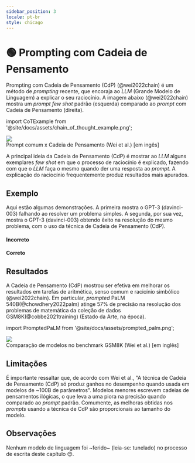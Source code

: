 ```yaml
---
sidebar_position: 3
locale: pt-br
style: chicago
---
```


# 🟢 Prompting com Cadeia de Pensamento

Prompting com Cadeia de Pensamento (CdP) (@wei2022chain) é um método de *prompting* recente, que encoraja ao *LLM* (Grande Modelo de Linguagem) a explicar o seu raciocínio. A imagem abaixo (@wei2022chain) mostra um *prompt few shot* padrão (esquerda) comparado ao *prompt* com Cadeia de Pensamento (direita).


import CoTExample from '@site/docs/assets/chain_of_thought_example.png';

<div style={{textAlign: 'center'}}>
  <img src={CoTExample} style={{width: "750px"}} />
</div>

<div style={{textAlign: 'center'}}>
Prompt comum x Cadeia de Pensamento (Wei et al.) [em ingês]
</div>

A principal ideia da Cadeia de Pensamento (CdP) é mostrar ao *LLM* alguns exemplares *few shot* em que o processo de raciocínio é explicado, fazendo com que o *LLM* faça o mesmo quando der uma resposta ao *prompt*. A explicação do raciocínio frequentemente produz resultados mais apurados.

## Exemplo

Aqui estão algumas demonstrações. A primeira mostra o GPT-3 (davinci-003) falhando ao resolver um problema simples. A segunda, por sua vez, mostra o GPT-3 (davinci-003) obtendo êxito na resolução do mesmo problema, com o uso da técnica de Cadeia de Pensamento (CdP).
#### Incorreto

<div trydyno-embed="" openai-model="text-davinci-003" initial-prompt="Considerando as opções abaixo, qual é a forma mais rápida de chegar ao trabalho?\nOpção 1: pegue um ônibus de 1000 minutos, depois um trem de meia hora e, finalmente, um passeio de bicicleta de 10 minutos.\nOpção 2: pegue um ônibus de 800 minutos, depois uma hora de trem e, finalmente, um passeio de bicicleta de 30 minutos." initial-response="Opção 1." max-tokens="256" box-rows="7" model-temp="0" top-p="0"></div>

#### Correto

<div trydyno-embed="" openai-model="text-davinci-003" initial-prompt="Considerando as opções abaixo, qual é a forma mais rápida de chegar ao trabalho?\nOpção 1: pegue um ônibus de 10 minutos, depois um ônibus de 40 minutos e, finalmente, um trem de 10 minutos.\nOpção 2: pegue um trem de 90 minutos, depois um passeio de bicicleta de 45 minutos e, finalmente, um ônibus de 10 minutos.\nA opção 1 levará 10+40+10=60 minutos. A opção 2 levará 90+45+10=145 minutos.\nComo a opção 1 leva 60 minutos e a opção 2 leva 145 minutos, a opção 1 é mais rápida.\n\nConsiderando as opções abaixo, qual é a forma mais rápida de chegar ao trabalho?\nOpção 1: pegue um ônibus de 1000 minutos, depois um trem de meia hora e, finalmente, um passeio de bicicleta de 10 minutos.\nOpção 2: pegue um ônibus de 800 minutos, depois uma hora de trem e, finalmente, um passeio de bicicleta de 30 minutos." initial-response="A opção 1 levará 1000+30+10 = 1040 minutos.
A opção 2 levará 800+60+30 = 890 minutos.
Como a Opção 2 leva 890 minutos e a Opção 1 leva 1.040 minutos, a Opção 2 é mais rápida." max-tokens="256" box-rows="7" model-temp="0" top-p="0"></div>

## Resultados

A Cadeia de Pensamento (CdP) mostrou ser efetiva em melhorar os resultados em tarefas de aritmética, senso comum e racicínio simbólico (@wei2022chain). Em particular, *prompted* PaLM 540B(@chowdhery2022palm) atinge 57% de precisão na resolução dos problemas de matemática da coleção de dados GSM8K(@cobbe2021training) (Estado da Arte, na época).

import PromptedPaLM from '@site/docs/assets/prompted_palm.png';

<div style={{textAlign: 'center'}}>
  <img src={PromptedPaLM} style={{width: "300px"}} />
</div>

<div style={{textAlign: 'center'}}>
Comparação de modelos no benchmark GSM8K (Wei et al.) [em inglês]
</div>

## Limitações

É importante ressaltar que, de acordo com Wei et al., "A técnica de Cadeia de Pensamento (CdP) só produz ganhos no desempenho quando usada em modelos de ~100B de parâmetros". Modelos menores escrevem cadeias de pensamentos ilógicas, o que leva a uma piora na precisão quando comparado ao *prompt* padrão. Comumente, as melhoras obtidas nos *prompts* usando a técnica de CdP são proporcionais ao tamanho do modelo.


## Observações

Nenhum modelo de linguagem foi ~ferido~ (leia-se: tunelado) no processo de escrita deste capítulo 😊.